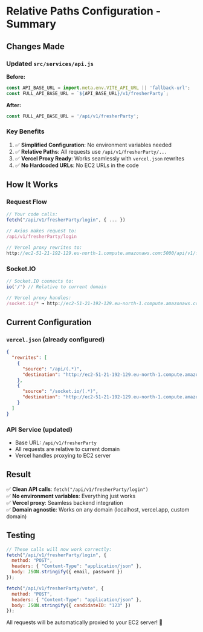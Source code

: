 # Relative Paths Configuration - Summary

## Changes Made

### Updated `src/services/api.js`

**Before:**
```javascript
const API_BASE_URL = import.meta.env.VITE_API_URL || 'fallback-url';
const FULL_API_BASE_URL = `${API_BASE_URL}/v1/fresherParty`;
```

**After:**
```javascript
const FULL_API_BASE_URL = '/api/v1/fresherParty';
```

### Key Benefits

1. ✅ **Simplified Configuration**: No environment variables needed
2. ✅ **Relative Paths**: All requests use `/api/v1/fresherParty/...`
3. ✅ **Vercel Proxy Ready**: Works seamlessly with `vercel.json` rewrites
4. ✅ **No Hardcoded URLs**: No EC2 URLs in the code

## How It Works

### Request Flow
```javascript
// Your code calls:
fetch("/api/v1/fresherParty/login", { ... })

// Axios makes request to:
/api/v1/fresherParty/login

// Vercel proxy rewrites to:
http://ec2-51-21-192-129.eu-north-1.compute.amazonaws.com:5000/api/v1/fresherParty/login
```

### Socket.IO
```javascript
// Socket.IO connects to:
io('/') // Relative to current domain

// Vercel proxy handles:
/socket.io/* → http://ec2-51-21-192-129.eu-north-1.compute.amazonaws.com:5000/socket.io/*
```

## Current Configuration

### `vercel.json` (already configured)
```json
{
  "rewrites": [
    {
      "source": "/api/(.*)",
      "destination": "http://ec2-51-21-192-129.eu-north-1.compute.amazonaws.com:5000/api/$1"
    },
    {
      "source": "/socket.io/(.*)",
      "destination": "http://ec2-51-21-192-129.eu-north-1.compute.amazonaws.com:5000/socket.io/$1"
    }
  ]
}
```

### API Service (updated)
- Base URL: `/api/v1/fresherParty`
- All requests are relative to current domain
- Vercel handles proxying to EC2 server

## Result

✅ **Clean API calls**: `fetch("/api/v1/fresherParty/login")`  
✅ **No environment variables**: Everything just works  
✅ **Vercel proxy**: Seamless backend integration  
✅ **Domain agnostic**: Works on any domain (localhost, vercel.app, custom domain)

## Testing

```javascript
// These calls will now work correctly:
fetch("/api/v1/fresherParty/login", {
  method: "POST",
  headers: { "Content-Type": "application/json" },
  body: JSON.stringify({ email, password })
});

fetch("/api/v1/fresherParty/vote", {
  method: "POST", 
  headers: { "Content-Type": "application/json" },
  body: JSON.stringify({ candidateID: "123" })
});
```

All requests will be automatically proxied to your EC2 server! 🚀
